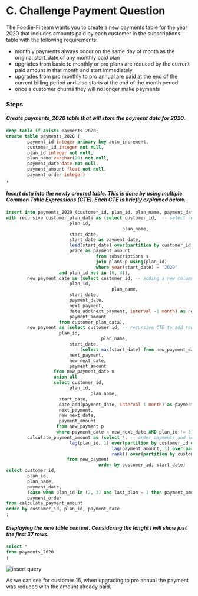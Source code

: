# C. Challenge Payment Question

The Foodie-Fi team wants you to create a new payments table for the year 2020 that includes amounts paid by each customer in the subscriptions table with the following requirements:

* monthly payments always occur on the same day of month as the original start_date of any monthly paid plan
* upgrades from basic to monthly or pro plans are reduced by the current paid amount in that month and start immediately
* upgrades from pro monthly to pro annual are paid at the end of the current billing period and also starts at the end of the month period
* once a customer churns they will no longer make payments

### Steps
   
#### *Create payments_2020 table that will store the payment data for 2020.*
```sql
drop table if exists payments_2020;
create table payments_2020 (
		payment_id integer primary key auto_increment,
		customer_id integer not null,
		plan_id integer not null,
		plan_name varchar(20) not null,
		payment_date date not null,
		payment_amount float not null,
		payment_order integer)
;       
```
#### *Insert data into the newly created table. This is done by using multiple Common Table Expressions (CTE). Each CTE is briefly explained below.*
```sql
insert into payments_2020 (customer_id, plan_id, plan_name, payment_date, payment_amount, payment_order)
with recursive customer_plan_data as (select customer_id,  -- select required fields, filterimg out payments outside year 2020 and trial and churn customers 
					    plan_id,
                                            plan_name,
					    start_date,
					    start_date as payment_date,
					    lead(start_date) over(partition by customer_id order by start_date) as next_payment,
					    price as payment_amount
                                  from subscriptions s
                                  join plans p using(plan_id)
                                  where year(start_date) = '2020' 
					and plan_id not in (0, 4)),
		new_payment_date as (select customer_id, -- adding a new column for the new next payment date
						plan_id,
                                  		plan_name,
						start_date,
						payment_date,
						next_payment,
						date_add(next_payment, interval -1 month) as new_next_date,
						payment_amount
				    from customer_plan_data),
		new_payment as (select customer_id, -- recursive CTE to add rows for each new payment 
					plan_id,
                            		plan_name,
				        start_date,
		            		(select max(start_date) from new_payment_date where customer_id = n.customer_id and plan_id = n.plan_id) as payment_date,
				        next_payment,
				        new_next_date,
				        payment_amount
			      from new_payment_date n
			      union all
			      select customer_id,
				        plan_id,
                          		plan_name,
					start_date,
					date_add(payment_date, interval 1 month) as payment_date,
					next_payment,
					new_next_date,
					payment_amount
			       from new_payment p
			       where payment_date < new_next_date AND plan_id != 3),
		calculate_payment_amount as (select *, -- order payments and select previous plan and amount paid
						lag(plan_id, 1) over(partition by customer_id order by start_date) as last_plan,
                              			lag(payment_amount, 1) over(partition by customer_id order by start_date) as last_payment_amount,
                              			rank() over(partition by customer_id order by customer_id, plan_id, payment_date) as payment_order
					   from new_payment
                        		   order by customer_id, start_date)
select customer_id,
      	plan_id,
      	plan_name,
      	payment_date,
      	(case when plan_id in (2, 3) and last_plan = 1 then payment_amount -last_payment_amount else payment_amount end) as payment_amount,
      	payment_order
from calculate_payment_amount
order by customer_id, plan_id, payment_date
;                
```                          
#### *Displaying the new table content. Considering the lenght I will show just the first 37 rows.*
```sql
select *
from payments_2020
;
```

![insert query](https://github.com/mcazan/8-week-SQL-challenge/assets/135700965/1146ff53-e747-4175-837d-1f58d0be2d83)

As we can see for customer 16, when upgrading to pro annual the payment was reduced with the amount already paid.  

